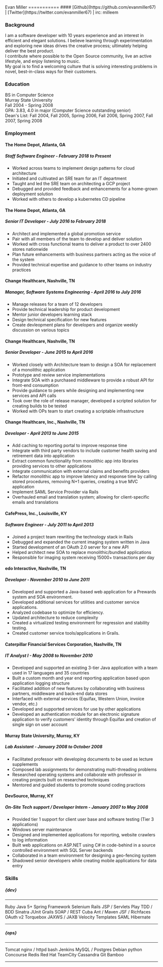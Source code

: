 <div id="content">
Evan Miller
===========
#### [Github](https://github.com/evanmiller67) | [Twitter](https://twitter.com/evanmiller67) | irc: milleem

### Background

I am a software developer with 10 years experience and an interest in efficient and elegant solutions. I believe learning through experimentation and exploring new ideas drives the creative process; ultimately helping deliver the best product.  
I contribute where possible to the Open Source community, live an active lifestyle, and enjoy listening to music.  
My goal is to find a welcoming culture that is solving interesting problems in novel, best-in-class ways for their customers.


### Education  

BS in Computer Science  
Murray State University  
Fall 2004 - Spring 2008  
GPA: 3.83, 4.0 in major (Computer Science outstanding senior)  
Dean's List: Fall 2004, Fall 2005, Spring 2006, Fall 2006, Spring 2007, Fall 2007, Spring 2008  


### Employment

#### The Home Depot, Atlanta, GA
##### Staff Software Engineer - February 2018 to Present
- Worked across teams to implement design patterns for cloud architecture
- Initiated and cultivated an SRE team for an IT department
- Taught and led the SRE team on architecting a GCP project
- Debugged and provided feedback and enhancements for a home-grown deployment solution
- Worked with others to develop a kubernetes CD pipeline

#### The Home Depot, Atlanta, GA
##### Senior IT Developer - July 2016 to February 2018
- Architect and implemented a global promotion service
- Pair with all members of the team to develop and deliver solution
- Worked with cross functional teams to deliver a product to over 2400 stores nationwide
- Plan future enhancements with business partners acting as the voice of the system
- Provided technical expertise and guidance to other teams on industry practices

#### Change Healthcare, Nashville, TN
##### Manager, Software Systems Engineering - April 2016 to July 2016
- Manage releases for a team of 12 developers
- Provide technical leadership for product development
- Mentor junior developers learning stack
- Design technical specification for new features
- Create devleopment plans for developers and organize weekly discussion on various topics

#### Change Healthcare, Nashville, TN
##### Senior Developer - June 2015 to April 2016

- Worked closely with Architecture team to design a SOA for replacement of a monolithic application
- Prototype and review service implementations
- Integrate SOA with a purchased middleware to provide a robust API for front-end consumption
- Provide guidance to peers while designing and implementing new services and API calls
- Took over the role of release manager, developed a scripted solution for creating builds to be tested
- Worked with OPs team to start creating a scriptable infrastructure

#### Change Healthcare, Inc., Nashville, TN
##### Developer - April 2013 to June 2015

- Add caching to reporting portal to improve response time
- Integrate with third party vendors to include customer health saving and retirement data into application
- Extract common functionality from monolithic app into libraries providing services to other applications
- Integrate communication with external claims and benefits providers
- Refactor monolithic app to improve latency and response time by calling stored procedures, removing N+1 queries, creating a true MVC application
- Implement SAML Service Provider via Rails
- Overhauled email and translation system; allowing for client-specific emails and translations


#### CafePress, Inc., Louisville, KY
##### Software Engineer - July 2011 to April 2013

- Joined a project team rewriting the technology stack in Rails
- Debugged and expanded the current imaging system written in Java
- Started development of an OAuth 2.0 server for a new API
- Helped architect new SOA to replace monolithic/bundled applications
- Responsible for imaging system receiving 15000+ transactions per day


#### edo Interactive, Nashville, TN
##### Developer - November 2010 to June 2011  

- Developed and supported a Java-based web application for a Prewards system and SOA environment.
- Developed additional services for utilities and customer service applications.
- Analyzed codebase to optimize for efficiency.
- Updated architecture to reduce complexity
- Created a virtualized testing environment for regression and stability testing.
- Created customer service tools/applications in Grails.


#### Caterpillar Financial Services Corporation, Nashville, TN
##### IT Analyst I - May 2008 to November 2010

- Developed and supported an existing 3-tier Java application with a team used in 17 languages and 35 countries
- Built a custom month and year end reporting application based upon application logging structure
- Facilitated addition of new features by collaborating with business partners, middleware and back-end data stores
- Interfaced with external services (Equifax, Western Union, invoice vendor, etc.)
- Developed and supported services for use by other applications
- Developed an authentication module for an electronic signature application to verify customers' identity through Equifax and creation of single sign on user account


#### Murray State University, Murray, KY
##### Lab Assistant - January 2008 to October 2008

- Facilitated professor with developing documents to be used as lecture supplements
- Composed lab assignments for demonstrating multi-threading problems
- Researched operating systems and collaborate with professor in creating projects built on researched techniques
- Mentored and guided students to promote sound coding practices


#### DevSource, Murray, KY
##### On-Site Tech support / Developer Intern - January 2007 to May 2008

- Provided tier 1 support for client user base and software testing (Tier 3 applications)
- Windows server maintenance
- Designed and implemented applications for reporting, website crawlers to log information
- Built web applications on ASP.NET using C# in code-behind in a source controlled environment with SQL Server backends
- Collaborated in a team environment for designing a geo-fencing system
- Shadowed senior developers while creating mobile applications for data entry

### Skills  

##### {dev}
------            ------------------  --------------      ---------------
Ruby              Java 5+             Spring Framework    Selenium
Rails             JSP / Servlets      Play                TDD / BDD
Sinatra           JUnit               Grails              SOAP / REST
Cuba              Ant / Maven         JSF / Richfaces     OAuth v2
Torquebox         JAXWS / JAXB        Velocity Templates  SAML
                                      Hibernate
-------------     ------------------ ---------------      ---------------

##### {ops}
-------------     ------------------ ---------------      ---------------
Tomcat            nginx / httpd       bash                Jenkins
MySQL / Postgres  Debian              python              Concourse
Redis             Red Hat                                 TeamCity
Cassandra         Git                                     Bamboo
-------------     ------------------ ---------------      ---------------
</div>
